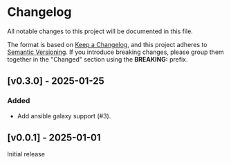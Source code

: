 # Changelog

All notable changes to this project will be documented in this file.

The format is based on [Keep a Changelog](https://keepachangelog.com/en/1.0.0/), and this project adheres to [Semantic Versioning](https://semver.org/spec/v2.0.0.html). If you introduce breaking changes, please group them together in the "Changed" section using the **BREAKING:** prefix.

## [v0.3.0] - 2025-01-25
### Added
- Add ansible galaxy support (#3).

## [v0.0.1] - 2025-01-01

Initial release
